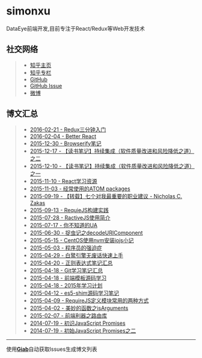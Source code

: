 # simonxu

DataEye前端开发,目前专注于React/Redux等Web开发技术

## 社交网络

> * [知乎主页](https://www.zhihu.com/people/reduxis)
> * [知乎专栏](http://zhuanlan.zhihu.com/reduixs)
> * [GitHub](https://github.com/simongfxu)
> * [GitHub Issue](https://github.com/simongfxu/simongfxu.github.com/issues)
> * [微博](http://www.weibo.com/xugaofan/)

## 博文汇总

<!--giab:issue_list_start-->

> * [2016-02-21 - Redux三分钟入门](https://github.com/simongfxu/simongfxu.github.com/issues/29)
> * [2016-02-04 - Better React](https://github.com/simongfxu/simongfxu.github.com/issues/28)
> * [2015-12-30 - Browserify笔记](https://github.com/simongfxu/simongfxu.github.com/issues/27)
> * [2015-12-17 - 【读书笔记】持续集成（软件质量改进和风险降低之道）之二](https://github.com/simongfxu/simongfxu.github.com/issues/26)
> * [2015-12-10 - 【读书笔记】持续集成（软件质量改进和风险降低之道）之一](https://github.com/simongfxu/simongfxu.github.com/issues/25)
> * [2015-11-10 - React学习资源](https://github.com/simongfxu/simongfxu.github.com/issues/21)
> * [2015-11-03 - 经常使用的ATOM packages](https://github.com/simongfxu/simongfxu.github.com/issues/20)
> * [2015-09-19 - 【转载】七个对我最重要的职业建议 - Nicholas C. Zakas ](https://github.com/simongfxu/simongfxu.github.com/issues/19)
> * [2015-09-13 - RequieJS构建实践](https://github.com/simongfxu/simongfxu.github.com/issues/18)
> * [2015-07-28 - RactiveJS使用简介](https://github.com/simongfxu/simongfxu.github.com/issues/16)
> * [2015-07-17 - 你不知道的UA](https://github.com/simongfxu/simongfxu.github.com/issues/15)
> * [2015-06-30 - 捉虫记之decodeURIComponent](https://github.com/simongfxu/simongfxu.github.com/issues/14)
> * [2015-05-15 - CentOS使用nvm安装iojs小记](https://github.com/simongfxu/simongfxu.github.com/issues/13)
> * [2015-05-03 - 程序员的强迫症](https://github.com/simongfxu/simongfxu.github.com/issues/12)
> * [2015-04-29 - 白鹭引擎无废话快速上手](https://github.com/simongfxu/simongfxu.github.com/issues/11)
> * [2015-04-20 - 正则表达式笔记汇总](https://github.com/simongfxu/simongfxu.github.com/issues/10)
> * [2015-04-18 - Git学习笔记汇总](https://github.com/simongfxu/simongfxu.github.com/issues/9)
> * [2015-04-18 - 前端模板源码学习](https://github.com/simongfxu/simongfxu.github.com/issues/8)
> * [2015-04-18 - 2015年学习计划](https://github.com/simongfxu/simongfxu.github.com/issues/7)
> * [2015-04-12 - es5-shim源码学习笔记](https://github.com/simongfxu/simongfxu.github.com/issues/6)
> * [2015-04-09 - RequireJS定义模块常用的两种方式](https://github.com/simongfxu/simongfxu.github.com/issues/5)
> * [2015-04-02 - 美妙的函数之isArguments](https://github.com/simongfxu/simongfxu.github.com/issues/4)
> * [2015-02-07 - 前端利器之路由库](https://github.com/simongfxu/simongfxu.github.com/issues/3)
> * [2014-07-19 - 初识JavaScript Promises](https://github.com/simongfxu/simongfxu.github.com/issues/2)
> * [2014-07-19 - 初始JavaScript Promises之二](https://github.com/simongfxu/simongfxu.github.com/issues/1)

<!--giab:issue_list_end-->

--------
使用[**Giab**](https://github.com/simongfxu/giab)自动获取Issues生成博文列表
